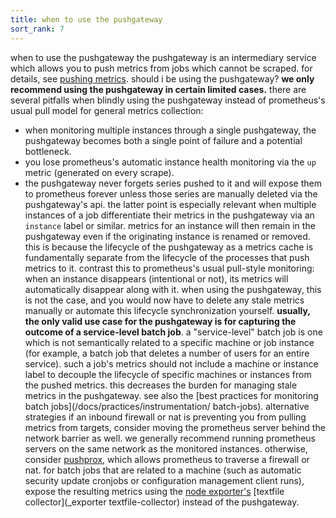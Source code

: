 ```yaml
---
title: when to use the pushgateway
sort_rank: 7
---
```

when to use the pushgateway
the pushgateway is an intermediary service which allows you to push metrics
from jobs which cannot be scraped. for details, see [pushing metrics](/docs/instrumenting/pushing/).
should i be using the pushgateway?
**we only recommend using the pushgateway in certain limited cases.** there are
several pitfalls when blindly using the pushgateway instead of prometheus's
usual pull model for general metrics collection:
* when monitoring multiple instances through a single pushgateway, the
  pushgateway becomes both a single point of failure and a potential
  bottleneck.
* you lose prometheus's automatic instance health monitoring via the `up`
  metric (generated on every scrape).
* the pushgateway never forgets series pushed to it and will expose them to
  prometheus forever unless those series are manually deleted via the
  pushgateway's api.
the latter point is especially relevant when multiple instances of a job
differentiate their metrics in the pushgateway via an `instance` label or
similar. metrics for an instance will then remain in the pushgateway even if
the originating instance is renamed or removed. this is because the lifecycle
of the pushgateway as a metrics cache is fundamentally separate from the
lifecycle of the processes that push metrics to it. contrast this to
prometheus's usual pull-style monitoring: when an instance disappears
(intentional or not), its metrics will automatically disappear along with it.
when using the pushgateway, this is not the case, and you would now have to
delete any stale metrics manually or automate this lifecycle synchronization
yourself.
**usually, the only valid use case for the pushgateway is for capturing the
outcome of a service-level batch job**.  a "service-level" batch job is one
which is not semantically related to a specific machine or job instance (for
example, a batch job that deletes a number of users for an entire service).
such a job's metrics should not include a machine or instance label to decouple
the lifecycle of specific machines or instances from the pushed metrics. this
decreases the burden for managing stale metrics in the pushgateway. see also
the [best practices for monitoring batch jobs](/docs/practices/instrumentation/
batch-jobs).
alternative strategies
if an inbound firewall or nat is preventing you from pulling metrics from
targets, consider moving the prometheus server behind the network barrier as
well. we generally recommend running prometheus servers on the same network as
the monitored instances.  otherwise, consider [pushprox](),
which allows prometheus to traverse a firewall or nat.
for batch jobs that are related to a machine (such as automatic
security update cronjobs or configuration management client runs), expose the
resulting metrics using the [node exporter's](_exporter)
[textfile collector](_exporter
textfile-collector) instead of the pushgateway.